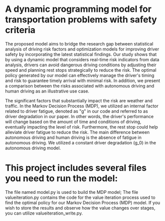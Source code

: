 # A dynamic programming model for transportation problems with safety criteria
The proposed model aims to bridge the research gap between statistical analysis of driving risk factors and optimization models for improving driver safety by incorporating the latest statistical findings. Our study shows that by using a dynamic model that considers real-time risk indicators from data analysis, drivers can avoid dangerous driving conditions by adjusting their speed and planning rest stops strategically to reduce the risk. The optimal policy generated by our model can effectively manage the driver's timing and risk to guarantee timely arrival with minimal risk. In addition, we present a comparison between the risks associated with autonomous driving and human driving as an illustrative use case.

The significant factors that substantially impact the risk are weather and traffic. In the Markov Decision Process (MDP), we utilized an internal factor related to driver fatigue, denoted as "g" in our code and referred to as driver degradation in our paper. In other words, the driver's performance will change based on the amount of time and conditions of driving, eventually impacting the level of risk. Furthermore, the rest stop could help alleviate driver fatigue to reduce the risk. The main difference between autonomous driving and human driving is the absence of fatigue in autonomous driving. We utilized a constant driver degradation (g_0) in the autonomous driving model.

# This project includes several files you need to run the model:
The file named model.py is used to build the MDP model;
The file valueiteration.py contains the code for the value iteration process used to find the optimal policy for our Markov Decision Process (MDP) model. If you wish to store the results and observe how the value changes over stages, you can utilize valueiteration_write.py.


